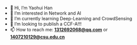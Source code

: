 - 👋 Hi, I’m Yaohui Han
- 👀 I’m interested in Network and AI
- 🌱 I’m currently learning Deep-Learning and CrowdSensing
- 💞️ I’m looking to publish a CCF-A!!!
- 📫 How to reach me: **1312692068@qq.com** or **1407210129@csu.edu.cn**

